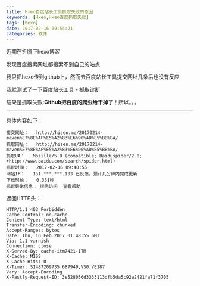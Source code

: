 ```yaml
---
title: Hxeo百度站长工具抓取失败的原因
keywords: [Hxeo,Hxeo百度抓取失败]
tags: [hexo]
date: 2017-02-16 09:54:21
categories: 软件
---
```


近期在折腾下hexo博客

发现百度搜索网址都搜索不到自己的站点

我只把hexo传到github上，然而去百度站长工具提交网址几条后也没有反应

我就测试了一下百度站长工具 - 抓取诊断

结果是抓取失败:**Github把百度的爬虫给干掉了**！所以。。。

---

具体内容如下：
```
提交网址：	http://hisen.me/20170214-maven%E7%8E%AF%E5%A2%83%E6%90%AD%E5%BB%BA/
抓取网址：	http://hisen.me/20170214-maven%E7%8E%AF%E5%A2%83%E6%90%AD%E5%BB%BA/
抓取UA：	Mozilla/5.0 (compatible; Baiduspider/2.0; +http://www.baidu.com/search/spider.html)
抓取时间：	2017-02-16 09:48:55
网站IP：	151.***.***.133 已反馈，预计几分钟内完成更新
下载时长：	0.331秒
抓取异常信息：	拒绝访问  查看帮助 
```
返回HTTP头：
```
HTTP/1.1 403 Forbidden
Cache-Control: no-cache
Content-Type: text/html
Transfer-Encoding: chunked
Accept-Ranges: bytes
Date: Thu, 16 Feb 2017 01:48:55 GMT
Via: 1.1 varnish
Connection: close
X-Served-By: cache-itm7421-ITM
X-Cache: MISS
X-Cache-Hits: 0
X-Timer: S1487209735.687949,VS0,VE187
Vary: Accept-Encoding
X-Fastly-Request-ID: 3e528056d3333113dfb5da5c92a2421fa71f3705
```